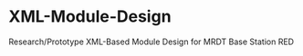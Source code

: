XML-Module-Design
=================

Research/Prototype XML-Based Module Design for MRDT Base Station RED
